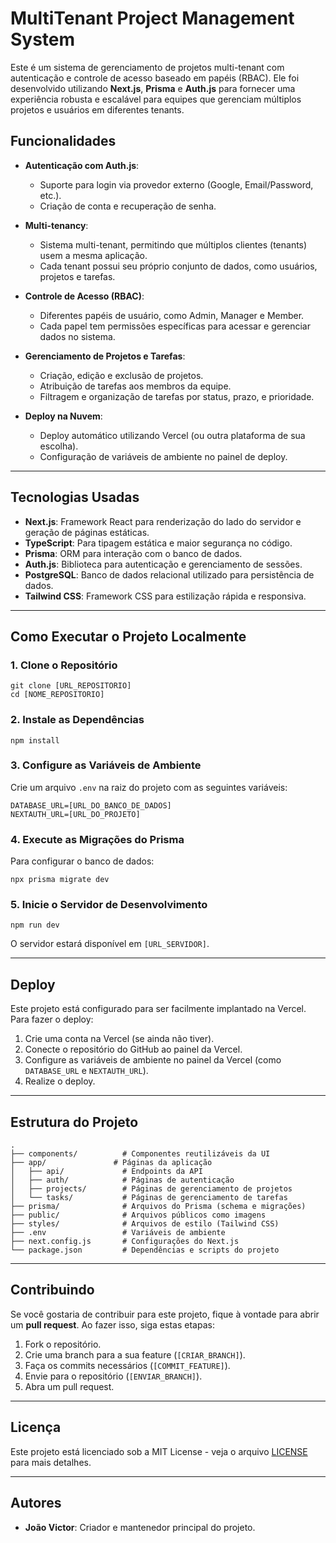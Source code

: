 # **MultiTenant Project Management System**

Este é um sistema de gerenciamento de projetos multi-tenant com autenticação e controle de acesso baseado em papéis (RBAC). Ele foi desenvolvido utilizando **Next.js**, **Prisma** e **Auth.js** para fornecer uma experiência robusta e escalável para equipes que gerenciam múltiplos projetos e usuários em diferentes tenants.

## **Funcionalidades**

- **Autenticação com Auth.js**:
  - Suporte para login via provedor externo (Google, Email/Password, etc.).
  - Criação de conta e recuperação de senha.
- **Multi-tenancy**:
  - Sistema multi-tenant, permitindo que múltiplos clientes (tenants) usem a mesma aplicação.
  - Cada tenant possui seu próprio conjunto de dados, como usuários, projetos e tarefas.
- **Controle de Acesso (RBAC)**:
  - Diferentes papéis de usuário, como Admin, Manager e Member.
  - Cada papel tem permissões específicas para acessar e gerenciar dados no sistema.
- **Gerenciamento de Projetos e Tarefas**:

  - Criação, edição e exclusão de projetos.
  - Atribuição de tarefas aos membros da equipe.
  - Filtragem e organização de tarefas por status, prazo, e prioridade.

- **Deploy na Nuvem**:
  - Deploy automático utilizando Vercel (ou outra plataforma de sua escolha).
  - Configuração de variáveis de ambiente no painel de deploy.

---

## **Tecnologias Usadas**

- **Next.js**: Framework React para renderização do lado do servidor e geração de páginas estáticas.
- **TypeScript**: Para tipagem estática e maior segurança no código.
- **Prisma**: ORM para interação com o banco de dados.
- **Auth.js**: Biblioteca para autenticação e gerenciamento de sessões.
- **PostgreSQL**: Banco de dados relacional utilizado para persistência de dados.
- **Tailwind CSS**: Framework CSS para estilização rápida e responsiva.

---

## **Como Executar o Projeto Localmente**

### 1. Clone o Repositório

```
git clone [URL_REPOSITORIO]
cd [NOME_REPOSITORIO]
```

### 2. Instale as Dependências

```
npm install
```

### 3. Configure as Variáveis de Ambiente

Crie um arquivo `.env` na raiz do projeto com as seguintes variáveis:

```
DATABASE_URL=[URL_DO_BANCO_DE_DADOS]
NEXTAUTH_URL=[URL_DO_PROJETO]
```

### 4. Execute as Migrações do Prisma

Para configurar o banco de dados:

```
npx prisma migrate dev
```

### 5. Inicie o Servidor de Desenvolvimento

```
npm run dev
```

O servidor estará disponível em `[URL_SERVIDOR]`.

---

## **Deploy**

Este projeto está configurado para ser facilmente implantado na Vercel. Para fazer o deploy:

1. Crie uma conta na Vercel (se ainda não tiver).
2. Conecte o repositório do GitHub ao painel da Vercel.
3. Configure as variáveis de ambiente no painel da Vercel (como `DATABASE_URL` e `NEXTAUTH_URL`).
4. Realize o deploy.

---

## **Estrutura do Projeto**

```
.
├── components/          # Componentes reutilizáveis da UI
├── app/               # Páginas da aplicação
│   ├── api/             # Endpoints da API
│   ├── auth/            # Páginas de autenticação
│   ├── projects/        # Páginas de gerenciamento de projetos
│   └── tasks/           # Páginas de gerenciamento de tarefas
├── prisma/              # Arquivos do Prisma (schema e migrações)
├── public/              # Arquivos públicos como imagens
├── styles/              # Arquivos de estilo (Tailwind CSS)
├── .env                 # Variáveis de ambiente
├── next.config.js       # Configurações do Next.js
└── package.json         # Dependências e scripts do projeto
```

---

## **Contribuindo**

Se você gostaria de contribuir para este projeto, fique à vontade para abrir um **pull request**. Ao fazer isso, siga estas etapas:

1. Fork o repositório.
2. Crie uma branch para a sua feature (`[CRIAR_BRANCH]`).
3. Faça os commits necessários (`[COMMIT_FEATURE]`).
4. Envie para o repositório (`[ENVIAR_BRANCH]`).
5. Abra um pull request.

---

## **Licença**

Este projeto está licenciado sob a MIT License - veja o arquivo [LICENSE](LICENSE) para mais detalhes.

---

## **Autores**

- **João Victor**: Criador e mantenedor principal do projeto.
